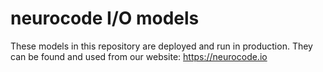 # neurocode I/O models

These models in this repository are deployed and run in production. They can be found and used from our website: https://neurocode.io



